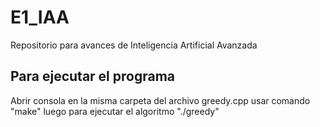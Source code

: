# E1_IAA
Repositorio para avances de Inteligencia Artificial Avanzada

## Para ejecutar el programa
Abrir consola en la misma carpeta del archivo greedy.cpp
usar comando "make"
luego para ejecutar el algoritmo "./greedy"
